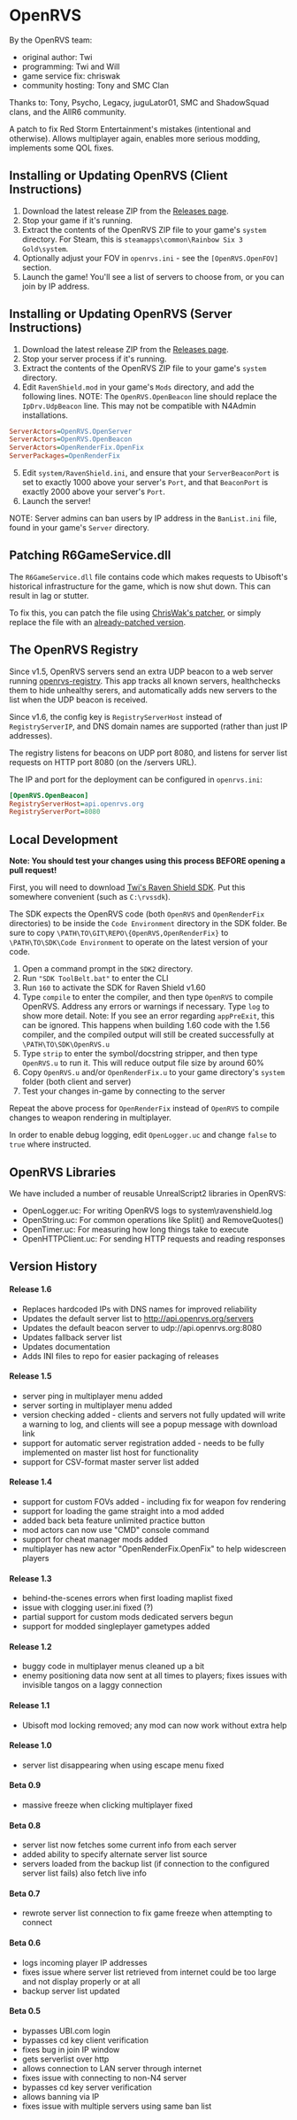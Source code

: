 # OpenRVS

By the OpenRVS team:
  - original author: Twi
  - programming: Twi and Will
  - game service fix: chriswak
  - community hosting: Tony and SMC Clan

Thanks to: Tony, Psycho, Legacy, juguLator01, SMC and ShadowSquad clans, and the
AllR6 community.

A patch to fix Red Storm Entertainment's mistakes (intentional and otherwise). Allows multiplayer again, enables more serious modding, implements some QOL fixes.

## Installing or Updating OpenRVS (Client Instructions)

1. Download the latest release ZIP from the
[Releases page](https://github.com/OpenRVS-devs/OpenRVS/releases).
1. Stop your game if it's running.
2. Extract the contents of the OpenRVS ZIP file to your game's `system`
   directory. For Steam, this is `steamapps\common\Rainbow Six 3 Gold\system`.
3. Optionally adjust your FOV in `openrvs.ini` - see the `[OpenRVS.OpenFOV]`
   section.
4. Launch the game! You'll see a list of servers to choose from, or you can join
   by IP address.

## Installing or Updating OpenRVS (Server Instructions)

1. Download the latest release ZIP from the
[Releases page](https://github.com/OpenRVS-devs/OpenRVS/releases).
2. Stop your server process if it's running.
3. Extract the contents of the OpenRVS ZIP file to your game's `system`
   directory.
4. Edit `RavenShield.mod` in your game's `Mods` directory, and add the following
   lines. NOTE: The `OpenRVS.OpenBeacon` line should replace the
   `IpDrv.UdpBeacon` line. This may not be compatible with N4Admin installations.
```ini
ServerActors=OpenRVS.OpenServer
ServerActors=OpenRVS.OpenBeacon
ServerActors=OpenRenderFix.OpenFix
ServerPackages=OpenRenderFix
```
5. Edit `system/RavenShield.ini`, and ensure that your `ServerBeaconPort` is set
   to exactly 1000 above your server's `Port`, and that `BeaconPort` is exactly
   2000 above your server's `Port`.
6. Launch the server!

NOTE: Server admins can ban users by IP address in the `BanList.ini` file, found
in your game's `Server` directory.

## Patching R6GameService.dll

The `R6GameService.dll` file contains code which makes requests to Ubisoft's
historical infrastructure for the game, which is now shut down. This can result
in lag or stutter.

To fix this, you can patch the file using
[ChrisWak's patcher](https://github.com/eth0up/R6GameServicePatcher), or simply
replace the file with an
[already-patched version](https://github.com/willroberts/raven-shield-2020/blob/main/R6GameService.dll).

## The OpenRVS Registry

Since v1.5, OpenRVS servers send an extra UDP beacon to a web server running
[openrvs-registry](https://github.com/willroberts/openrvs-registry). This app tracks
all known servers, healthchecks them to hide unhealthy serers, and automatically
adds new servers to the list when the UDP beacon is received.

Since v1.6, the config key is `RegistryServerHost` instead of `RegistryServerIP`,
and DNS domain names are supported (rather than just IP addresses).

The registry listens for beacons on UDP port 8080, and listens for server list
requests on HTTP port 8080 (on the /servers URL).

The IP and port for the deployment can be configured in `openrvs.ini`:

```ini
[OpenRVS.OpenBeacon]
RegistryServerHost=api.openrvs.org
RegistryServerPort=8080
```

## Local Development

**Note: You should test your changes using this process BEFORE opening a pull request!**

First, you will need to download [Twi's Raven Shield SDK](https://www.moddb.com/mods/raven-shield-software-development-kit). Put this somewhere convenient (such as `C:\rvssdk`).

The SDK expects the OpenRVS code (both `OpenRVS` and `OpenRenderFix` directories) to be inside the `Code Environment` directory in the SDK folder. Be sure to copy `\PATH\TO\GIT\REPO\{OpenRVS,OpenRenderFix}` to `\PATH\TO\SDK\Code Environment` to operate on the latest version of your code.

1. Open a command prompt in the `SDK2` directory.
1. Run `"SDK ToolBelt.bat"` to enter the CLI
1. Run `160` to activate the SDK for Raven Shield v1.60
1. Type `compile` to enter the compiler, and then type `OpenRVS` to compile OpenRVS. Address any errors or warnings if necessary. Type `log` to show more detail. Note: If you see an error regarding `appPreExit`, this can be ignored. This happens when building 1.60 code with the 1.56 compiler, and the compiled output will still be created successfully at `\PATH\TO\SDK\OpenRVS.u`
1. Type `strip` to enter the symbol/docstring stripper, and then type `OpenRVS.u` to run it. This will reduce output file size by around 60%
1. Copy `OpenRVS.u` and/or `OpenRenderFix.u` to your game directory's `system` folder (both client and server)
1. Test your changes in-game by connecting to the server

Repeat the above process for `OpenRenderFix` instead of `OpenRVS` to compile changes to weapon rendering in multiplayer.

In order to enable debug logging, edit `OpenLogger.uc` and change `false` to `true` where instructed.

## OpenRVS Libraries

We have included a number of reusable UnrealScript2 libraries in OpenRVS:

- OpenLogger.uc: For writing OpenRVS logs to system\ravenshield.log
- OpenString.uc: For common operations like Split() and RemoveQuotes()
- OpenTimer.uc: For measuring how long things take to execute
- OpenHTTPClient.uc: For sending HTTP requests and reading responses

## Version History

#### Release 1.6

- Replaces hardcoded IPs with DNS names for improved reliability
- Updates the default server list to http://api.openrvs.org/servers
- Updates the default beacon server to udp://api.openrvs.org:8080
- Updates fallback server list
- Updates documentation
- Adds INI files to repo for easier packaging of releases

#### Release 1.5

- server ping in multiplayer menu added
- server sorting in multiplayer menu added
- version checking added - clients and servers not fully updated will write a warning to log, and clients will see a popup message with download link
- support for automatic server registration added - needs to be fully implemented on master list host for functionality
- support for CSV-format master server list added

#### Release 1.4

- support for custom FOVs added - including fix for weapon fov rendering
- support for loading the game straight into a mod added
- added back beta feature unlimited practice button
- mod actors can now use "CMD" console command
- support for cheat manager mods added
- multiplayer has new actor "OpenRenderFix.OpenFix" to help widescreen players

#### Release 1.3

- behind-the-scenes errors when first loading maplist fixed
- issue with clogging user.ini fixed (?)
- partial support for custom mods dedicated servers begun
- support for modded singleplayer gametypes added

#### Release 1.2

- buggy code in multiplayer menus cleaned up a bit
- enemy positioning data now sent at all times to players; fixes issues with invisible tangos on a laggy connection

#### Release 1.1

- Ubisoft mod locking removed; any mod can now work without extra help

#### Release 1.0

- server list disappearing when using escape menu fixed

#### Beta 0.9

- massive freeze when clicking multiplayer fixed

#### Beta 0.8

- server list now fetches some current info from each server
- added ability to specify alternate server list source
- servers loaded from the backup list (if connection to the configured server list fails) also fetch live info

#### Beta 0.7

- rewrote server list connection to fix game freeze when attempting to connect

#### Beta 0.6

- logs incoming player IP addresses
- fixes issue where server list retrieved from internet could be too large and not display properly or at all
- backup server list updated

#### Beta 0.5

- bypasses UBI.com login
- bypasses cd key client verification
- fixes bug in join IP window
- gets serverlist over http
- allows connection to LAN server through internet
- fixes issue with connecting to non-N4 server
- bypasses cd key server verification
- allows banning via IP
- fixes issue with multiple servers using same ban list
